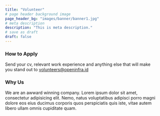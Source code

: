 ```yaml
---
title: "Volunteer"
# page header background image
page_header_bg: "images/banner/banner1.jpg"
# meta description
description: "This is meta description."
# save as draft
draft: false
---
```


### How to Apply

Send your cv, relevant work experience and anything else that will make you stand out to
volunteers@openinfra.id


### Why Us

We are an awward winning company. Lorem ipsum dolor sit amet, consectetur adipisicing elit. Nemo, natus
voluptatibus adipisci porro magni dolore eos eius ducimus corporis quos perspiciatis quis iste, vitae
autem libero ullam omnis cupiditate quam.
